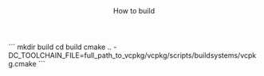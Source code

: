 <header>
How to build
</header>
<main>
```
mkdir build
cd build
cmake .. -DC_TOOLCHAIN_FILE=full_path_to_vcpkg/vcpkg/scripts/buildsystems/vcpkg.cmake
```
</main>
